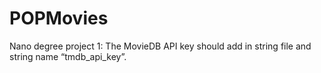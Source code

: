 # POPMovies
Nano degree project 1:
The MovieDB API key should add in string file and
string name “tmdb_api_key”.
